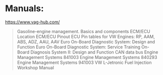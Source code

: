 # Manuals:
https://www.vag-hub.com/
>Gasoline-engine management. Basics and components
>ECM/ECU Location
>ECM/ECU Pinout
>ECU Pin tables for VW Engines: RP, AAM, ABS, ADZ, AAU, AAV
>Euro On-Board Diagnostic System: Design and Function
>Euro On-Board Diagnostic System: Service Training
>On-Board Diagnosis System II: Design and Function
>CAN data bus
>Engine Management Systems 841003
>Engine Management Systems 840293
>Engine Management Systems 941003
>VW L-Jetronic Fuel Injection Workshop Manual
